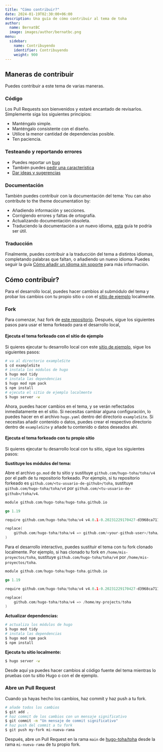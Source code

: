 ```yaml
---
title: "Cómo contribuir?"
date: 2024-01-19T02:30:00+06:00
description: Una guía de cómo contribuir al tema de toha
author:
  name: BernatBC
  image: images/author/bernatbc.png
menu:
  sidebar:
    name: Contribuyendo
    identifier: Contribuyendo
    weight: 900
---
```


## Maneras de contribuir

Puedes contribuir a este tema de varias maneras.

### Código

Los Pull Requests son bienvenidos y estaré encantado de revisarlos. Simplemente siga los siguientes principios:

- Manténgalo simple.
- Manténgalo consistente con el diseño.
- Utilice la menor cantidad de dependencias posible.
- Ten paciencia.

### Testeando y reportando errores

- Puedes reportar un [bug](https://github.com/hugo-toha/toha/issues/new?template=bug.md)
- También puedes [pedir una característica](https://github.com/hugo-toha/toha/issues/new?template=feature_request.md)
- [Dar ideas y sugerencias](https://github.com/hugo-toha/toha/issues/new?template=question.md)

### Documentación

También puedes contribuir con la documentación del tema:
You can also contribute to the theme documentation by:
- Añadiendo información y secciones.
- Corrigiendo errores y faltas de ortografía.
- Actualizando documentación obsoleta.
- Traduciendo la documentación a un nuevo idioma, [esta](/es/posts/translation/content/) guía te podría ser útil.

### Traducción

Finalmente, puedes contribuir a la traducción del tema a distintos idiomas, completando palabras que faltan, o añadiendo un nuevo idioma. Puedes seguir la guía [Cómo añadir un idioma sin soporte](/es/posts/translation/new-language/) para más información.

## Cómo contribuir?

Para el desarrollo local, puedes hacer cambios al submódulo del tema y probar los cambios con tu propio sitio o con el [sitio de ejemplo](https://github.com/hugo-toha/hugo-toha.github.io) localmente.

### Fork

Para comenzar, haz fork de [este repositorio](https://github.com/hugo-toha/toha). Después, sigue los siguientes pasos para usar el tema forkeado para el desarrollo local,


#### Ejecuta el tema forkeado con el sitio de ejemplo

Si quieres ejecutar tu desarrollo local con este [sitio de ejemplo](https://github.com/hugo-toha/hugo-toha.github.io), sigue los siguientes pasos:

```bash
# va al directorio exampleSite
$ cd exampleSite
# instala los módulos de hugo
$ hugo mod tidy
# instala las dependencias
$ hugo mod npm pack
$ npm install
# ejecuta el sitio de ejemplo localmente
$ hugo server -w
```

Ahora, puedes hacer cambios en el tema, y se verán reflectados inmediatamente en el sitio. Si necesitas cambiar alguna configuración, lo puedes hacer en el archivo `hugo.yaml` dentro del directorio `exampleSite`. Si necesitas añadir contenido o datos, puedes crear el respectivo directorio dentro de `exampleSite` y añade tu contenido o datos deseados ahí.

#### Ejecuta el tema forkeado con tu propio sitio

Si quieres ejecutar tu desarrollo local con tu sitio, sigue los siguientes pasos:

**Sustituye los módulos del tema:**

Abre el archivo `go.mod` de tu sitio y sustituye `github.com/hugo-toha/toha/v4` por el path de tu repositorio forkeado. Por ejemplo, si tu repositorio forkeado es `github.com/<tu-usuario-de-github>/toha`, sustituye `github.com/hugo-toha/toha/v4` por `github.com/<tu-usuario-de-github>/toha/v4`.

```go
module github.com/hugo-toha/hugo-toha.github.io

go 1.19

require github.com/hugo-toha/toha/v4 v4.0.1-0.20231229170427-d3968ca711ef // indirect

replace(
    github.com/hugo-toha/toha/v4 => github.com/<your-github-user>/toha/v4 <git branch>
)
```

Para el desarrollo interactivo, puedes sustituir el tema con tu fork clonado localmente. Por ejemplo, si has clonado tu fork en `/home/mis-proyectos/toha`, sustituye `github.com/hugo-toha/toha/v4` por `/home/mis-proyectos/toha`.

```go
module github.com/hugo-toha/hugo-toha.github.io

go 1.19

require github.com/hugo-toha/toha/v4 v4.0.1-0.20231229170427-d3968ca711ef // indirect

replace(
    github.com/hugo-toha/toha/v4 => /home/my-projects/toha
)
```

**Actualizar dependencias:**

```bash
# actualiza los módulos de hugo
$ hugo mod tidy
# instala las dependencias
$ hugo mod npm pack
$ npm install
```

**Ejecuta tu sitio localmente:**

```bash
$ hugo server -w
```

Desde aquí ya puedes hacer cambios al código fuente del tema mientras lo pruebas con tu sitio Hugo o con el de ejemplo.

### Abre un Pull Request

Cuando ya hayas hecho los cambios, haz commit y haz push a tu fork.

```bash
# añade todos los cambios
$ git add .
# haz commit de los cambios con un mensaje significativo
$ git commit -m "Un mensaje de commit significativo"
# haz push del commit a tu fork
$ git push my-fork mi-nueva-rama
```

Después, abre un Pull Request en la rama `main` de [hugo-toha/toha](https://github.com/hugo-toha/toha) desde la rama `mi-nueva-rama` de tu propio fork.